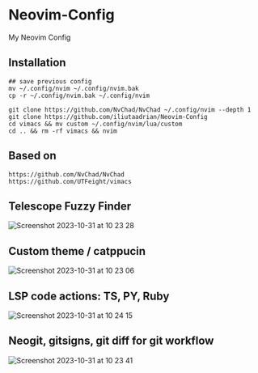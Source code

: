 # Neovim-Config
My Neovim Config


## Installation
```
## save previous config
mv ~/.config/nvim ~/.config/nvim.bak
cp -r ~/.config/nvim.bak ~/.config/nvim

git clone https://github.com/NvChad/NvChad ~/.config/nvim --depth 1
git clone https://github.com/iliutaadrian/Neovim-Config
cd vimacs && mv custom ~/.config/nvim/lua/custom
cd .. && rm -rf vimacs && nvim
```


## Based on
```
https://github.com/NvChad/NvChad
https://github.com/UTFeight/vimacs
```

## Telescope Fuzzy Finder
![Screenshot 2023-10-31 at 10 23 28](https://github.com/iliutaadrian/Neovim-Config/assets/11472785/3913c298-a2c6-4e3e-a3a2-7d6a1d9007f8)

## Custom theme / catppucin
![Screenshot 2023-10-31 at 10 23 06](https://github.com/iliutaadrian/Neovim-Config/assets/11472785/a7052d03-e7e9-45af-bf25-429e94dd2b2f)

## LSP code actions: TS, PY, Ruby
![Screenshot 2023-10-31 at 10 24 15](https://github.com/iliutaadrian/Neovim-Config/assets/11472785/cd52d602-7660-4361-83e0-35997ac841d9)

## Neogit, gitsigns, git diff for git workflow
![Screenshot 2023-10-31 at 10 23 41](https://github.com/iliutaadrian/Neovim-Config/assets/11472785/acf893f5-482d-4f16-872a-66e5e95a226c)
